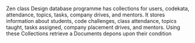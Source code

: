 Zen class Design database programme has collections for users, codekata, attendance, topics, tasks, company drives, and mentors. It stores information about students, code challenges, class attendance, topics taught, tasks assigned, company placement drives, and mentors. Using these Collections retrieve a Documents depons upon their condition
